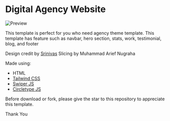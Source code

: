 # Digital Agency Website
![Preview](https://images4.imagebam.com/06/05/ab/MECDGFY_o.png)

This template is perfect for you who need agency theme template. This template has feature such as navbar, hero section, stats, work, testimonial, blog, and footer

Design credit by [Srinivas](https://www.figma.com/@srinivas_dezign)
Slicing by Muhammad Arief Nugraha


Made using:
- HTML
- [Tailwind CSS](https://tailwindcss.com/)
- [Swiper JS](https://swiperjs.com/)
- [Circletype JS](https://github.com/peterhry/circletype)

Before download or fork, please give the star to this repository to appreciate this template. 

Thank You